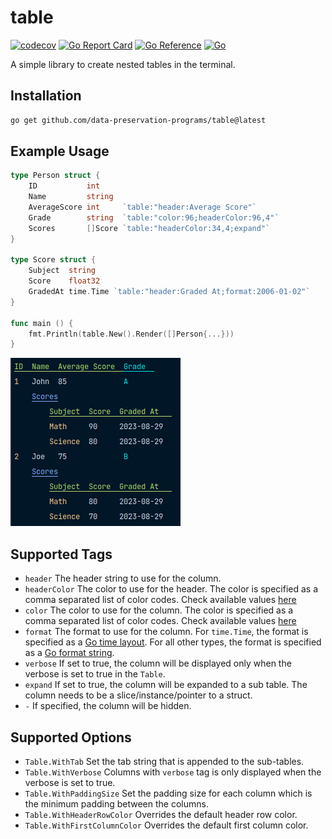 # table
[![codecov](https://codecov.io/github/data-preservation-programs/table/branch/main/graph/badge.svg?token=1A3BMQU3LM)](https://codecov.io/github/data-preservation-programs/table)
[![Go Report Card](https://goreportcard.com/badge/github.com/data-preservation-programs/table)](https://goreportcard.com/report/github.com/data-preservation-programs/table)
[![Go Reference](https://pkg.go.dev/badge/github.com/data-preservation-programs/table.svg)](https://pkg.go.dev/github.com/data-preservation-programs/table)
[![Go](https://github.com/data-preservation-programs/table/actions/workflows/go.yml/badge.svg)](https://github.com/data-preservation-programs/table/actions/workflows/go.yml)

A simple library to create nested tables in the terminal.

## Installation

```bash
go get github.com/data-preservation-programs/table@latest
```

## Example Usage
```go
type Person struct {
	ID           int
	Name         string
	AverageScore int     `table:"header:Average Score"`
	Grade        string  `table:"color:96;headerColor:96,4"`
	Scores       []Score `table:"headerColor:34,4;expand"`
}

type Score struct {
	Subject  string
	Score    float32
	GradedAt time.Time `table:"header:Graded At;format:2006-01-02"`
}

func main () {
    fmt.Println(table.New().Render([]Person{...}))
}
```

![demo.png](demo.png)

## Supported Tags
* `header` The header string to use for the column.
* `headerColor` The color to use for the header. The color is specified as a comma separated list of color codes. Check available values [here](https://github.com/fatih/color/blob/main/color.go)
* `color` The color to use for the column. The color is specified as a comma separated list of color codes. Check available values [here](https://github.com/fatih/color/blob/main/color.go)
* `format` The format to use for the column. For `time.Time`, the format is specified as a [Go time layout](https://pkg.go.dev/time#pkg-constants). For all other types, the format is specified as a [Go format string](https://pkg.go.dev/fmt#hdr-Printing).
* `verbose` If set to true, the column will be displayed only when the verbose is set to true in the `Table`.
* `expand` If set to true, the column will be expanded to a sub table. The column needs to be a slice/instance/pointer to a struct.
* `-` If specified, the column will be hidden.

## Supported Options
* `Table.WithTab` Set the tab string that is appended to the sub-tables.
* `Table.WithVerbose` Columns with `verbose` tag is only displayed when the verbose is set to true.
* `Table.WithPaddingSize` Set the padding size for each column which is the minimum padding between the columns.
* `Table.WithHeaderRowColor` Overrides the default header row color.
* `Table.WithFirstColumnColor` Overrides the default first column color.
